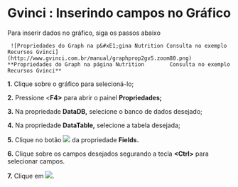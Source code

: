 # Gvinci : Inserindo campos no Gráfico

   Para inserir dados no gráfico, siga os passos abaixo

  
     ![Propriedades do Graph na p&#xE1;gina Nutrition Consulta no exemplo Recursos Gvinci](http://www.gvinci.com.br/manual/graphprop2gv5.zoom80.png)   **Propriedades do Graph na página Nutrition        Consulta no exemplo Recursos Gvinci**

**1.** Clique sobre o gráfico para selecioná-lo;

**2.** Pressione &lt;**F4&gt;** para abrir o painel **Propriedades;**

**3.** Na propriedade **DataDB,** selecione o banco de dados desejado;

**4.** Na propriedade **DataTable,** selecione a tabela desejada;

**5.** Clique no botão ![](http://www.gvinci.com.br/manual/extensor-botao.png) da propriedade **Fields.**

**6.** Clique sobre os campos desejados segurando a tecla **&lt;Ctrl&gt;** para selecionar campos.

**7.** Clique em ![](http://www.gvinci.com.br/manual/botaook.png).

